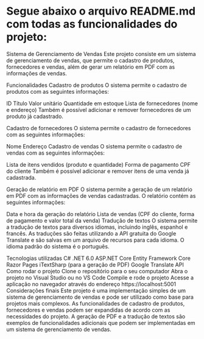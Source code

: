 # Segue abaixo o arquivo README.md com todas as funcionalidades do projeto:

Sistema de Gerenciamento de Vendas
Este projeto consiste em um sistema de gerenciamento de vendas, que permite o cadastro de produtos, fornecedores e vendas, além de gerar um relatório em PDF com as informações de vendas.

Funcionalidades
Cadastro de produtos
O sistema permite o cadastro de produtos com as seguintes informações:

ID
Título
Valor unitário
Quantidade em estoque
Lista de fornecedores (nome e endereço)
Também é possível adicionar e remover fornecedores de um produto já cadastrado.

Cadastro de fornecedores
O sistema permite o cadastro de fornecedores com as seguintes informações:

Nome
Endereço
Cadastro de vendas
O sistema permite o cadastro de vendas com as seguintes informações:

Lista de itens vendidos (produto e quantidade)
Forma de pagamento
CPF do cliente
Também é possível adicionar e remover itens de uma venda já cadastrada.

Geração de relatório em PDF
O sistema permite a geração de um relatório em PDF com as informações de vendas cadastradas. O relatório contém as seguintes informações:

Data e hora da geração do relatório
Lista de vendas (CPF do cliente, forma de pagamento e valor total da venda)
Tradução de textos
O sistema permite a tradução de textos para diversos idiomas, incluindo inglês, espanhol e francês. As traduções são feitas utilizando a API gratuita do Google Translate e são salvas em um arquivo de recursos para cada idioma. O idioma padrão do sistema é o português.

Tecnologias utilizadas
C# .NET 6.0
ASP.NET Core
Entity Framework Core
Razor Pages
iTextSharp (para a geração de PDF)
Google Translate API
Como rodar o projeto
Clone o repositório para o seu computador
Abra o projeto no Visual Studio ou no VS Code
Compile e rode o projeto
Acesse a aplicação no navegador através do endereço https://localhost:5001
Considerações finais
Este projeto é uma implementação simples de um sistema de gerenciamento de vendas e pode ser utilizado como base para projetos mais complexos. As funcionalidades de cadastro de produtos, fornecedores e vendas podem ser expandidas de acordo com as necessidades do projeto. A geração de PDF e a tradução de textos são exemplos de funcionalidades adicionais que podem ser implementadas em um sistema de gerenciamento de vendas.